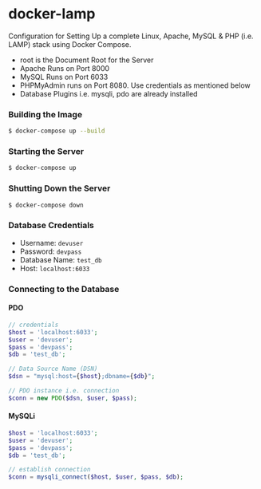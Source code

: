 # docker-lamp
Configuration for Setting Up a complete Linux, Apache, MySQL & PHP (i.e. LAMP) stack using Docker Compose.
* root is the Document Root for the Server
* Apache Runs on Port 8000
* MySQL Runs on Port 6033
* PHPMyAdmin runs on Port 8080. Use credentials as mentioned below
* Database Plugins i.e. mysqli, pdo are already installed

### Building the Image
```bash
$ docker-compose up --build
```

### Starting the Server
```bash
$ docker-compose up
```

### Shutting Down the Server
```bash
$ docker-compose down
```

### Database Credentials
* Username: ```devuser```
* Password: ```devpass```
* Database Name: ```test_db```
* Host: ```localhost:6033```

### Connecting to the Database
#### PDO
```php
// credentials
$host = 'localhost:6033';
$user = 'devuser';
$pass = 'devpass';
$db = 'test_db';

// Data Source Name (DSN)
$dsn = "mysql:host={$host};dbname={$db}";

// PDO instance i.e. connection
$conn = new PDO($dsn, $user, $pass);
```

#### MySQLi
```php
$host = 'localhost:6033';
$user = 'devuser';
$pass = 'devpass';
$db = 'test_db';

// establish connection
$conn = mysqli_connect($host, $user, $pass, $db);
```
